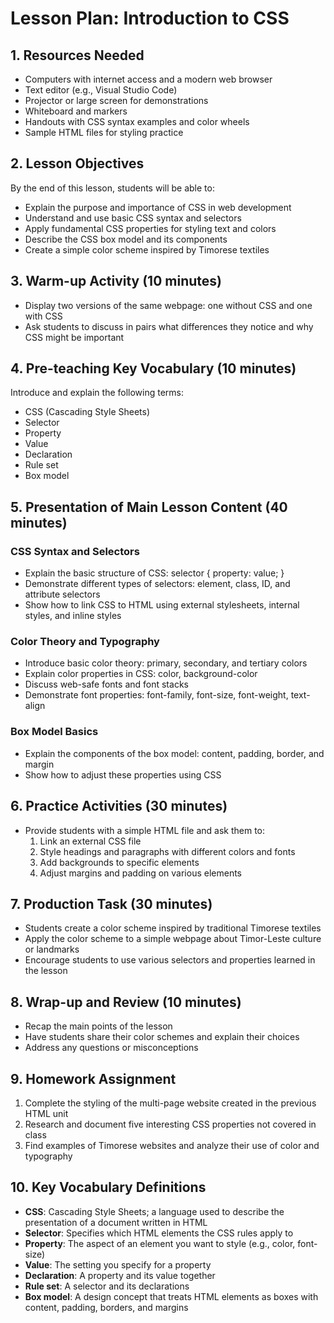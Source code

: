 # Lesson Plan: Introduction to CSS

## 1. Resources Needed

- Computers with internet access and a modern web browser
- Text editor (e.g., Visual Studio Code)
- Projector or large screen for demonstrations
- Whiteboard and markers
- Handouts with CSS syntax examples and color wheels
- Sample HTML files for styling practice

## 2. Lesson Objectives

By the end of this lesson, students will be able to:
- Explain the purpose and importance of CSS in web development
- Understand and use basic CSS syntax and selectors
- Apply fundamental CSS properties for styling text and colors
- Describe the CSS box model and its components
- Create a simple color scheme inspired by Timorese textiles

## 3. Warm-up Activity (10 minutes)

- Display two versions of the same webpage: one without CSS and one with CSS
- Ask students to discuss in pairs what differences they notice and why CSS might be important

## 4. Pre-teaching Key Vocabulary (10 minutes)

Introduce and explain the following terms:
- CSS (Cascading Style Sheets)
- Selector
- Property
- Value
- Declaration
- Rule set
- Box model

## 5. Presentation of Main Lesson Content (40 minutes)

### CSS Syntax and Selectors
- Explain the basic structure of CSS: selector { property: value; }
- Demonstrate different types of selectors: element, class, ID, and attribute selectors
- Show how to link CSS to HTML using external stylesheets, internal styles, and inline styles

### Color Theory and Typography
- Introduce basic color theory: primary, secondary, and tertiary colors
- Explain color properties in CSS: color, background-color
- Discuss web-safe fonts and font stacks
- Demonstrate font properties: font-family, font-size, font-weight, text-align

### Box Model Basics
- Explain the components of the box model: content, padding, border, and margin
- Show how to adjust these properties using CSS

## 6. Practice Activities (30 minutes)

- Provide students with a simple HTML file and ask them to:
  1. Link an external CSS file
  2. Style headings and paragraphs with different colors and fonts
  3. Add backgrounds to specific elements
  4. Adjust margins and padding on various elements

## 7. Production Task (30 minutes)

- Students create a color scheme inspired by traditional Timorese textiles
- Apply the color scheme to a simple webpage about Timor-Leste culture or landmarks
- Encourage students to use various selectors and properties learned in the lesson

## 8. Wrap-up and Review (10 minutes)

- Recap the main points of the lesson
- Have students share their color schemes and explain their choices
- Address any questions or misconceptions

## 9. Homework Assignment

1. Complete the styling of the multi-page website created in the previous HTML unit
2. Research and document five interesting CSS properties not covered in class
3. Find examples of Timorese websites and analyze their use of color and typography

## 10. Key Vocabulary Definitions

- **CSS**: Cascading Style Sheets; a language used to describe the presentation of a document written in HTML
- **Selector**: Specifies which HTML elements the CSS rules apply to
- **Property**: The aspect of an element you want to style (e.g., color, font-size)
- **Value**: The setting you specify for a property
- **Declaration**: A property and its value together
- **Rule set**: A selector and its declarations
- **Box model**: A design concept that treats HTML elements as boxes with content, padding, borders, and margins